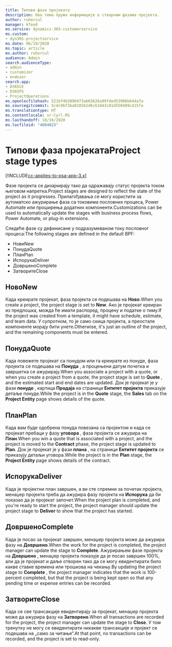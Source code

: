 ```yaml
---
title: Типови фаза пројеката
description: Ова тема пружа информације о стварним фазама пројекта.
author: ruhercul
manager: kfend
ms.service: dynamics-365-customerservice
ms.custom:
- dyn365-projectservice
ms.date: 06/19/2020
ms.topic: article
ms.author: ruhercul
audience: Admin
search.audienceType:
- admin
- customizer
- enduser
search.app:
- D365CE
- D365PS
- ProjectOperations
ms.openlocfilehash: 521bf4b3090473a603626a99fded53906b644a7a
ms.sourcegitcommit: 5c4c9bf3ba018562d6cb3443c01d550489c415fa
ms.translationtype: HT
ms.contentlocale: sr-Cyrl-RS
ms.lasthandoff: 10/16/2020
ms.locfileid: "4084023"
---
```

# <a name="project-stage-types"></a><span data-ttu-id="86af8-103">Типови фаза пројеката</span><span class="sxs-lookup"><span data-stu-id="86af8-103">Project stage types</span></span> 

[!INCLUDE[cc-applies-to-psa-app-3.x](../includes/cc-applies-to-psa-app-3x.md)]

<span data-ttu-id="86af8-104">Фазе пројекта се дизајнирају тако да одражавају статус пројекта током његовом напретка.</span><span class="sxs-lookup"><span data-stu-id="86af8-104">Project stages are designed to reflect the state of the project as it progresses.</span></span> <span data-ttu-id="86af8-105">Прилагођавања се могу користити за аутоматско ажурирање фаза са токовима пословних процеса, Power Automate или проширења додатних компоненти.</span><span class="sxs-lookup"><span data-stu-id="86af8-105">Customizations can be used to automatically update the stages with business process flows, Power Automate, or plug-in extensions.</span></span>

<span data-ttu-id="86af8-106">Следеће фазе су дефинисане у подразумеваном току пословног процеса:</span><span class="sxs-lookup"><span data-stu-id="86af8-106">The following stages are defined in the default BPF:</span></span>

- <span data-ttu-id="86af8-107">Нови</span><span class="sxs-lookup"><span data-stu-id="86af8-107">New</span></span>
- <span data-ttu-id="86af8-108">Понуда</span><span class="sxs-lookup"><span data-stu-id="86af8-108">Quote</span></span>
- <span data-ttu-id="86af8-109">План</span><span class="sxs-lookup"><span data-stu-id="86af8-109">Plan</span></span>
- <span data-ttu-id="86af8-110">Испорука</span><span class="sxs-lookup"><span data-stu-id="86af8-110">Deliver</span></span>
- <span data-ttu-id="86af8-111">Довршено</span><span class="sxs-lookup"><span data-stu-id="86af8-111">Complete</span></span>
- <span data-ttu-id="86af8-112">Затворите</span><span class="sxs-lookup"><span data-stu-id="86af8-112">Close</span></span> 

## <a name="new"></a><span data-ttu-id="86af8-113">Ново</span><span class="sxs-lookup"><span data-stu-id="86af8-113">New</span></span>

<span data-ttu-id="86af8-114">Када креирате пројекат, фаза пројекта се подешава на **Ново**.</span><span class="sxs-lookup"><span data-stu-id="86af8-114">When you create a project, the project stage is set to **New**.</span></span> <span data-ttu-id="86af8-115">Ако је пројекат креиран из предлошка, можда ће имати распоред, процену и податке о тиму.</span><span class="sxs-lookup"><span data-stu-id="86af8-115">If the project was created from a template, it might have schedule, estimate, and team data.</span></span> <span data-ttu-id="86af8-116">У супротном, то је само скица пројекта, а преостале компоненте морају бити унете.</span><span class="sxs-lookup"><span data-stu-id="86af8-116">Otherwise, it's just an outline of the project, and the remaining components must be entered.</span></span>

## <a name="quote"></a><span data-ttu-id="86af8-117">Понуда</span><span class="sxs-lookup"><span data-stu-id="86af8-117">Quote</span></span>

<span data-ttu-id="86af8-118">Када повежете пројекат са понудом или га креирате из понуде, фаза пројекта се подешава на **Понуда** , а процењени датум почетка и завршетка се ажурирају.</span><span class="sxs-lookup"><span data-stu-id="86af8-118">When you associate a project with a quote, or when you create a project from a quote, the project stage is set to **Quote** , and the estimated start and end dates are updated.</span></span> <span data-ttu-id="86af8-119">Док је пројекат је у фази **понуде** , картица **Продаја** на страници **Ентитет пројекта** приказује детаље понуде.</span><span class="sxs-lookup"><span data-stu-id="86af8-119">While the project is in the **Quote** stage, the **Sales** tab on the **Project Entity** page shows details of the quote.</span></span>

## <a name="plan"></a><span data-ttu-id="86af8-120">План</span><span class="sxs-lookup"><span data-stu-id="86af8-120">Plan</span></span>

<span data-ttu-id="86af8-121">Када вам буде одобрена понуда повезана са пројектом и када се пројекат пребаци у фазу **уговора** , фаза пројекта се ажурира на **План**.</span><span class="sxs-lookup"><span data-stu-id="86af8-121">When you win a quote that is associated with a project, and the project is moved to the **Contract** phase, the project stage is updated to **Plan**.</span></span> <span data-ttu-id="86af8-122">Док је пројекат је у фази **плана** , на страници **Ентитет пројекта** се приказују детаљи уговора.</span><span class="sxs-lookup"><span data-stu-id="86af8-122">While the project is in the **Plan** stage, the **Project Entity** page shows details of the contract.</span></span>

## <a name="deliver"></a><span data-ttu-id="86af8-123">Испорука</span><span class="sxs-lookup"><span data-stu-id="86af8-123">Deliver</span></span>

<span data-ttu-id="86af8-124">Када је пројектни план завршен, а ви сте спремни за почетак пројекта, менаџер пројекта треба да ажурира фазу пројекта на **Испорука** да би показао да је пројекат започет.</span><span class="sxs-lookup"><span data-stu-id="86af8-124">When the project plan is completed, and you're ready to start the project, the project manager should update the project stage to **Deliver** to show that the project has started.</span></span>

## <a name="complete"></a><span data-ttu-id="86af8-125">Довршено</span><span class="sxs-lookup"><span data-stu-id="86af8-125">Complete</span></span> 

<span data-ttu-id="86af8-126">Када је посао за пројекат завршен, менаџер пројекта може да ажурира фазу на **Довршено**.</span><span class="sxs-lookup"><span data-stu-id="86af8-126">When the work for the project is completed, the project manager can update the stage to **Complete**.</span></span> <span data-ttu-id="86af8-127">Ажурирањем фазе пројекта на **Довршено** , менаџер пројекта показује да је посао завршен 100%, али да је пројекат и даље отворен тако да се могу евидентирати било какве ставке времена или трошкова на чекању.</span><span class="sxs-lookup"><span data-stu-id="86af8-127">By updating the project stage to **Complete** , the project manager indicates that the work is 100-percent completed, but that the project is being kept open so that any pending time or expense entries can be recorded.</span></span>

## <a name="close"></a><span data-ttu-id="86af8-128">Затворите</span><span class="sxs-lookup"><span data-stu-id="86af8-128">Close</span></span>

<span data-ttu-id="86af8-129">Када се све трансакције евидентирају за пројекат, менаџер пројекта може да ажурира фазу на **Затворено**.</span><span class="sxs-lookup"><span data-stu-id="86af8-129">When all transactions are recorded for the project, the project manager can update the stage to **Close**.</span></span> <span data-ttu-id="86af8-130">У том тренутку не могу се евидентирати никакве трансакције и пројект се подешава на „само за читање“.</span><span class="sxs-lookup"><span data-stu-id="86af8-130">At that point, no transactions can be recorded, and the project is set to read-only.</span></span>
